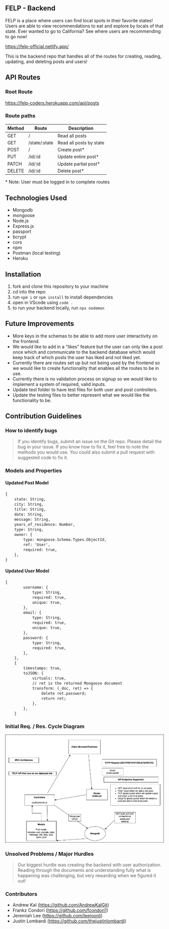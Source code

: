 ## FELP - Backend

FELP is a place where users can find local spots in their favorite states! Users are able to view recommendations to eat and explore by locals of that state. Ever wanted to go to California? See where users are recommending to go now!

https://felp-official.netlify.app/

This is the backend repo that handles all of the routes for creating, reading, updating, and deleting posts and users!

## API Routes

### Root Route

https://felp-coders.herokuapp.com/api/posts

### Route paths

| Method | Route         | Description             |
| ------ | ------------- | ----------------------- |
| GET    | /             | Read all posts          |
| GET    | /state/:state | Read all posts by state |
| POST   | /             | Create post\*           |
| PUT    | /id/:id       | Update entire post\*    |
| PATCH  | /id/:id       | Update partial post\*   |
| DELETE | /id/:id       | Delete post\*           |

\* Note: User must be logged in to complete routes

## Technologies Used

- Mongodb
- mongoose
- Node.js
- Express.js
- passport
- bcrypt
- cors
- npm
- Postman (local testing)
- Heroku

## Installation

1. fork and clone this repository to your machine
2. cd into the repo
3. run `npm i` or `npm install` to install dependencies
4. open in VScode using `code .`
5. to run your backend locally, run `npx nodemon`

## Future Improvements

- More keys in the schemas to be able to add more user interactivity on the frontend.
- We would like to add in a "likes" feature but the user can only like a post once which and communicate to the backend database which would keep track of which posts the user has liked and not liked yet.
- Currently there are routes set up but not being used by the frontend so we would like to create functionality that enables all the routes to be in use.
- Currently there is no validation process on signup so we would like to implement a system of required, valid inputs.
- Update test folder to have test files for both user and post controllers.
- Update the testing files to better represent what we would like the functionality to be.

## Contribution Guidelines

### How to identify bugs

> If you identify bugs, submit an issue on the Git repo. Please detail the bug in your issue. If you know how to fix it, feel free to note the methods you would use. You could also submit a pull request with suggested code to fix it.

### Models and Properties

#### Updated Post Model

```
{
	state: String,
	city: String,
	title: String,
	date: String,
	message: String,
	years_of_residence: Number,
	type: String,
	owner: {
		type: mongoose.Schema.Types.ObjectId,
		ref: 'User',
		required: true,
	},
}
```

#### Updated User Model

```
{
		username: {
			type: String,
			required: true,
			unique: true,
		},
		email: {
			type: String,
			required: true,
			unique: true,
		},
		password: {
			type: String,
			required: true,
		},
	},
	{
		timestamps: true,
		toJSON: {
			virtuals: true,
			// ret is the returned Mongoose document
			transform: (_doc, ret) => {
				delete ret.password;
				return ret;
			},
		},
	}
```

### Initial Req. / Res. Cycle Diagram

![Req/Res Diagram](./planning/FELP_req_res.png)

### Unsolved Problems / Major Hurdles

> Our biggest hurdle was creating the backend with user authorization. Reading through the documents and understanding fully what is happening was challenging, but very rewarding when we figured it out!

### Contributors

- Andrew Kal (https://github.com/AndrewKalGit)
- Frankz Condori (https://github.com/fcondori1)
- Jeremiah Lee (https://github.com/leejoonli)
- Justin Lombardi (https://github.com/thejustinlombardi)
